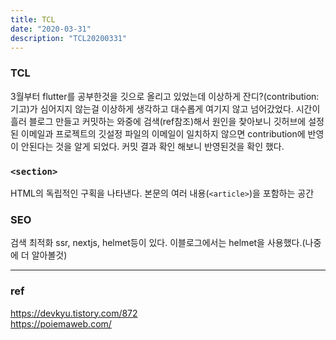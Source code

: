 ```yaml
---
title: TCL
date: "2020-03-31"
description: "TCL20200331"
---
```

### TCL


3월부터 flutter를 공부한것을 깃으로 올리고 있었는데 이상하게 잔디?(contribution:기고)가 심어지지 않는걸 
이상하게 생각하고 대수롭게 여기지 않고 넘어갔었다.
시간이 흘러 블로그 만들고 커밋하는 와중에 검색(ref참조)해서 원인을 찾아보니 깃허브에 설정된 이메일과 프로젝트의 깃설정
파일의 이메일이 일치하지 않으면 contribution에 반영이 안된다는 것을 알게 되었다.
   커밋 결과 확인 해보니 반영된것을 확인 했다.

### `<section>`
HTML의 독립적인 구획을 나타낸다.
본문의 여러 내용(`<article>`)을 포함하는 공간

### SEO
검색 최적화
ssr, nextjs, helmet등이 있다.
이블로그에서는 helmet을 사용했다.(나중에 더 알아볼것)

- - -

###  **ref**
https://devkyu.tistory.com/872  
https://poiemaweb.com/
